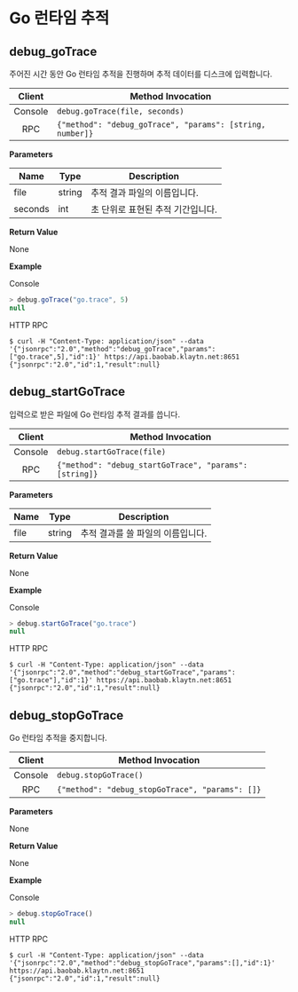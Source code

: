 # Go 런타임 추적 <a id="go-runtime-tracing"></a>

## debug_goTrace <a id="debug_gotrace"></a>

주어진 시간 동안 Go 런타임 추적을 진행하며 추적 데이터를 디스크에 입력합니다.

| Client  | Method Invocation                                         |
|:-------:| --------------------------------------------------------- |
| Console | `debug.goTrace(file, seconds)`                            |
|   RPC   | `{"method": "debug_goTrace", "params": [string, number]}` |

**Parameters**

| Name    | Type   | Description         |
| ------- | ------ | ------------------- |
| file    | string | 추적 결과 파일의 이름입니다.    |
| seconds | int    | 초 단위로 표현된 추적 기간입니다. |

**Return Value**

None

**Example**

Console
```javascript
> debug.goTrace("go.trace", 5)
null
```
HTTP RPC

```shell
$ curl -H "Content-Type: application/json" --data '{"jsonrpc":"2.0","method":"debug_goTrace","params":["go.trace",5],"id":1}' https://api.baobab.klaytn.net:8651
{"jsonrpc":"2.0","id":1,"result":null}
```


## debug_startGoTrace <a id="debug_startgotrace"></a>

입력으로 받은 파일에 Go 런타임 추적 결과를 씁니다.

| Client  | Method Invocation                                      |
|:-------:| ------------------------------------------------------ |
| Console | `debug.startGoTrace(file)`                             |
|   RPC   | `{"method": "debug_startGoTrace", "params": [string]}` |

**Parameters**

| Name | Type   | Description         |
| ---- | ------ | ------------------- |
| file | string | 추적 결과를 쓸 파일의 이름입니다. |

**Return Value**

None

**Example**

Console
```javascript
> debug.startGoTrace("go.trace")
null
```
HTTP RPC
```shell
$ curl -H "Content-Type: application/json" --data '{"jsonrpc":"2.0","method":"debug_startGoTrace","params":["go.trace"],"id":1}' https://api.baobab.klaytn.net:8651
{"jsonrpc":"2.0","id":1,"result":null}
```


## debug_stopGoTrace <a id="debug_stopgotrace"></a>

Go 런타임 추적을 중지합니다.

| Client  | Method Invocation                               |
|:-------:| ----------------------------------------------- |
| Console | `debug.stopGoTrace()`                           |
|   RPC   | `{"method": "debug_stopGoTrace", "params": []}` |

**Parameters**

None

**Return Value**

None

**Example**

Console
```javascript
> debug.stopGoTrace()
null
```
HTTP RPC
```shell
$ curl -H "Content-Type: application/json" --data '{"jsonrpc":"2.0","method":"debug_stopGoTrace","params":[],"id":1}' https://api.baobab.klaytn.net:8651
{"jsonrpc":"2.0","id":1,"result":null}
```

